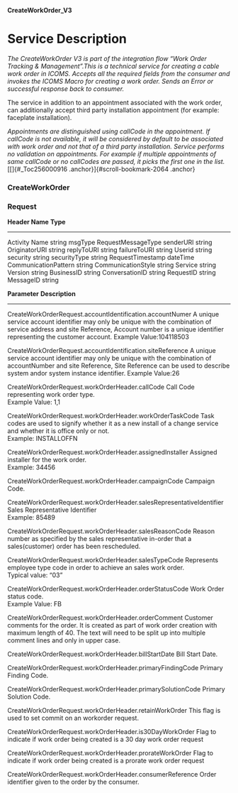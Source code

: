 **CreateWorkOrder_V3**

Service Description
===================

*The CreateWorkOrder V3 is part of the integration flow “Work Order
Tracking & Management”.This is a technical service for creating a cable
work order in ICOMS. Accepts all the required fields from the consumer
and invokes the ICOMS Macro for creating a work order. Sends an Error or
successful response back to consumer.*

The service in addition to an appointment associated with the work
order, can additionally accept third party installation appointment (for
example: faceplate installation).

*Appointments are distinguished using callCode in the appointment. If
callCode is not available, it will be considered by default to be
associated with work order and not that of a third party installation.
Service performs no validation on appointments. For example if multiple
appointments of same callCode or no callCodes are passed, it picks the
first one in the list.*[[]{#_Toc256000916
.anchor}]{#scroll-bookmark-2064 .anchor}

### CreateWorkOrder

### Request 

  **Header Name**        **Type**
  ---------------------- --------------------
  Activity Name          string
  msgType                RequestMessageType
  senderURI              string
  OriginatorURI          string
  replyToURI             string
  failureToURI           string
  Userid                 string
  security               string
  securityType           string
  RequestTimestamp       dateTime
  CommunicationPattern   string
  CommunicationStyle     string
  Service                string
  Version                string
  BusinessID             string
  ConversationID         string
  RequestID              string
  MessageID              string


  **Parameter**                                                          **Description**
  ---------------------------------------------------------------------- ---------------------------------------------------------------------------------------------------------------------------------------------------------------------------------------------------------------------
  CreateWorkOrderRequest.accountIdentification.accountNumer              A unique service account identifier may only be unique with the combination of service address and site Reference, Account number is a unique identifier representing the customer account. Example Value:104118503

  CreateWorkOrderRequest.accountIdentification.siteReference             A unique service account identifier may only be unique with the combination of accountNumber and site Reference, Site Reference can be used to describe system andor system instance identifier. Example Value:26

  CreateWorkOrderRequest.workOrderHeader.callCode                        Call Code representing work order type.\
                                                                         Example Value: 1,1

  CreateWorkOrderRequest.workOrderHeader.workOrderTaskCode               Task codes are used to signify whether it as a new install of a change service and whether it is office only or not.\
                                                                         Example: INSTALLOFFN

  CreateWorkOrderRequest.workOrderHeader.assignedInstaller               Assigned installer for the work order.\
                                                                         Example: 34456

  CreateWorkOrderRequest.workOrderHeader.campaignCode                    Campaign Code.

  CreateWorkOrderRequest.workOrderHeader.salesRepresentativeIdentifier   Sales Representative Identifier\
                                                                         Example: 85489

  CreateWorkOrderRequest.workOrderHeader.salesReasonCode                 Reason number as specified by the sales representative in-order that a sales(customer) order has been rescheduled.

  CreateWorkOrderRequest.workOrderHeader.salesTypeCode                   Represents employee type code in order to achieve an sales work order.\
                                                                         Typical value: “03”

  CreateWorkOrderRequest.workOrderHeader.orderStatusCode                 Work Order status code.\
                                                                         Example Value: FB

  CreateWorkOrderRequest.workOrderHeader.orderComment                    Customer comments for the order. It is created as part of work order creation with maximum length of 40. The text will need to be split up into multiple comment lines and only in upper case.

  CreateWorkOrderRequest.workOrderHeader.billStartDate                   Bill Start Date.

  CreateWorkOrderRequest.workOrderHeader.primaryFindingCode              Primary Finding Code.

  CreateWorkOrderRequest.workOrderHeader.primarySolutionCode             Primary Solution Code.

  CreateWorkOrderRequest.workOrderHeader.retainWorkOrder                 This flag is used to set commit on an workorder request.

  CreateWorkOrderRequest.workOrderHeader.is30DayWorkOrder                Flag to indicate if work order being created is a 30 day work order request

  CreateWorkOrderRequest.workOrderHeader.prorateWorkOrder                Flag to indicate if work order being created is a prorate work order request

  CreateWorkOrderRequest.workOrderHeader.consumerReference               Order identifier given to the order by the consumer.
                              

